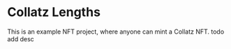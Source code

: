 # Collatz Lengths

This is an example NFT project, where anyone can mint a Collatz NFT. todo add desc

